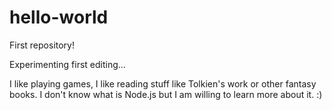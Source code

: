 # hello-world
First repository!

Experimenting first editing...

I like playing games, I like reading stuff like Tolkien's work or other fantasy books. I don't know what is Node.js but I am willing to learn more about it. :)
